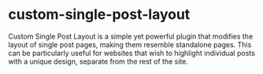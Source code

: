 # custom-single-post-layout
Custom Single Post Layout is a simple yet powerful plugin that modifies the layout of single post pages, making them resemble standalone pages. This can be particularly useful for websites that wish to highlight individual posts with a unique design, separate from the rest of the site.
